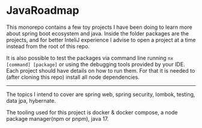 # JavaRoadmap

This monorepo contains a few toy projects I have been doing to learn more about spring boot ecosystem and java.
Inside the folder packages are the projects, and for better InteliJ experience I advise to open a project at a time instead from the root of this repo.

It is also possible to test the packages via command line running `nx [command] [package]` or using the debugging tools provided by your IDE.
Each project should have details on how to run them.
For that it is needed to (after cloning this repo) install all node dependencies.

------------------------------
The topics I intend to cover are spring web, spring security, lombok, testing, data jpa, hybernate.

The tooling used for this project is docker & docker compose, a node package manager(npm or pnpm), java 17.


